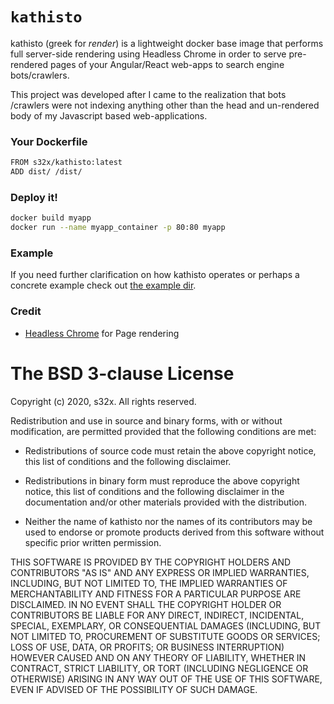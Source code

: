 # `kathisto`

kathisto (greek for _render_) is a lightweight docker base image that performs full server-side rendering using Headless Chrome in order to serve pre-rendered pages of your Angular/React web-apps to search engine bots/crawlers.

This project was developed after I came to the realization that bots /crawlers were not indexing anything other than the head and un-rendered body of my Javascript based web-applications.

### Your Dockerfile
```sh
FROM s32x/kathisto:latest
ADD dist/ /dist/
```

### Deploy it!
```sh
docker build myapp
docker run --name myapp_container -p 80:80 myapp
```

### Example
If you need further clarification on how kathisto operates or perhaps a concrete example check out [the example dir](example/).

### Credit
 * [Headless Chrome](https://developers.google.com/web/updates/2017/04/headless-chrome) for Page rendering

The BSD 3-clause License
========================

Copyright (c) 2020, s32x. All rights reserved.

Redistribution and use in source and binary forms, with or without modification,
are permitted provided that the following conditions are met:

 - Redistributions of source code must retain the above copyright notice,
   this list of conditions and the following disclaimer.

 - Redistributions in binary form must reproduce the above copyright notice,
   this list of conditions and the following disclaimer in the documentation
   and/or other materials provided with the distribution.

 - Neither the name of kathisto nor the names of its contributors may
   be used to endorse or promote products derived from this software without
   specific prior written permission.

THIS SOFTWARE IS PROVIDED BY THE COPYRIGHT HOLDERS AND CONTRIBUTORS "AS IS" AND
ANY EXPRESS OR IMPLIED WARRANTIES, INCLUDING, BUT NOT LIMITED TO, THE IMPLIED
WARRANTIES OF MERCHANTABILITY AND FITNESS FOR A PARTICULAR PURPOSE ARE
DISCLAIMED. IN NO EVENT SHALL THE COPYRIGHT HOLDER OR CONTRIBUTORS BE LIABLE FOR
ANY DIRECT, INDIRECT, INCIDENTAL, SPECIAL, EXEMPLARY, OR CONSEQUENTIAL DAMAGES
(INCLUDING, BUT NOT LIMITED TO, PROCUREMENT OF SUBSTITUTE GOODS OR SERVICES;
LOSS OF USE, DATA, OR PROFITS; OR BUSINESS INTERRUPTION) HOWEVER CAUSED AND ON
ANY THEORY OF LIABILITY, WHETHER IN CONTRACT, STRICT LIABILITY, OR TORT
(INCLUDING NEGLIGENCE OR OTHERWISE) ARISING IN ANY WAY OUT OF THE USE OF THIS
SOFTWARE, EVEN IF ADVISED OF THE POSSIBILITY OF SUCH DAMAGE.

